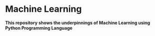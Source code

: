 # Machine Learning

**This repository shows the underpinnings of Machine Learning using Python Programming Language**
